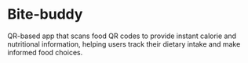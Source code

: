 # Bite-buddy
QR-based app that scans food QR codes to provide instant calorie and nutritional information, helping users track their dietary intake and make informed food choices.
